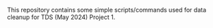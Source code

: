 This repository contains some simple scripts/commands used for data cleanup for TDS (May 2024) Project 1.
